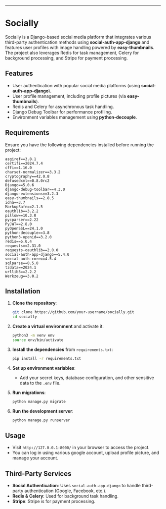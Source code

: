 ---

# Socially

Socially is a Django-based social media platform that integrates various third-party authentication methods using **social-auth-app-django** and features user profiles with image handling powered by **easy-thumbnails**. The project also leverages Redis for task management, Celery for background processing, and Stripe for payment processing. 

## Features
- User authentication with popular social media platforms (using **social-auth-app-django**).
- User profile management, including profile pictures (via **easy-thumbnails**).
- Redis and Celery for asynchronous task handling.
- Django Debug Toolbar for performance profiling.
- Environment variables management using **python-decouple**.

## Requirements

Ensure you have the following dependencies installed before running the project:

```plaintext
asgiref==3.8.1
certifi==2024.7.4
cffi==1.16.0
charset-normalizer==3.3.2
cryptography==42.0.8
defusedxml==0.8.0rc2
Django==5.0.6
django-debug-toolbar==4.3.0
django-extensions==3.2.3
easy-thumbnails==2.8.5
idna==3.7
MarkupSafe==2.1.5
oauthlib==3.2.2
pillow==10.3.0
pycparser==2.22
PyJWT==2.8.0
pyOpenSSL==24.1.0
python-decouple==3.8
python3-openid==3.2.0
redis==5.0.4
requests==2.31.0
requests-oauthlib==2.0.0
social-auth-app-django==5.4.0
social-auth-core==4.5.4
sqlparse==0.5.0
tzdata==2024.1
urllib3==2.2.2
Werkzeug==3.0.2
```

## Installation

1. **Clone the repository**:
   ```bash
   git clone https://github.com/your-username/socially.git
   cd socially
   ```

2. **Create a virtual environment** and activate it:
   ```bash
   python3 -m venv env
   source env/bin/activate
   ```

3. **Install the dependencies** from `requirements.txt`:
   ```bash
   pip install -r requirements.txt
   ```

4. **Set up environment variables**:
   - Add your secret keys, database configuration, and other sensitive data to the `.env` file.

5. **Run migrations**:
   ```bash
   python manage.py migrate
   ```

6. **Run the development server**:
   ```bash
   python manage.py runserver
   ```

## Usage

- Visit `http://127.0.0.1:8000/` in your browser to access the project.
- You can log in using various google account, upload profile picture, and manage your account.



## Third-Party Services

- **Social Authentication**: Uses `social-auth-app-django` to handle third-party authentication (Google, Facebook, etc.).
- **Redis & Celery**: Used for background task handling.
- **Stripe**: Stripe is for payment processing. 
